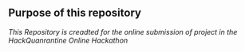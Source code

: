 ## Purpose of this repository

_This Repository is creadted for the online submission of project in the HackQuanrantine Online Hackathon_
